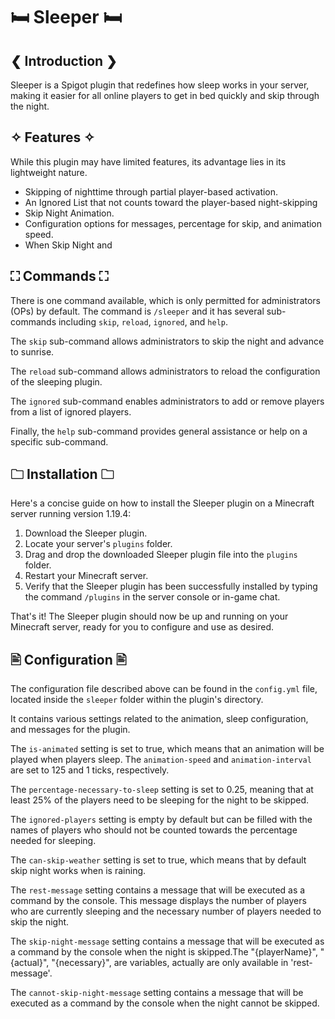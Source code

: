 # 🛏 Sleeper 🛏

## ❮ Introduction ❯

Sleeper is a Spigot plugin that redefines how sleep works in your server, making it easier for all online players to get
in bed quickly and skip through the night.

## ✧ Features ✧

While this plugin may have limited features, its advantage lies in its lightweight nature.

- Skipping of nighttime through partial player-based activation.
- An Ignored List that not counts toward the player-based night-skipping
- Skip Night Animation.
- Configuration options for messages, percentage for skip, and animation speed.
- When Skip Night and 

## ⛶ Commands ⛶

There is one command available, which is only permitted for administrators (OPs) by default.
The command is `/sleeper` and it has several sub-commands including `skip`, `reload`, `ignored`, and `help`.

The `skip` sub-command allows administrators to skip the night and advance to sunrise.

The `reload` sub-command allows administrators to reload the configuration of the sleeping plugin.

The `ignored` sub-command enables administrators to add or remove players from a list of ignored players.

Finally, the `help` sub-command provides general assistance or help on a specific sub-command.

## 🗀 Installation 🗀

Here's a concise guide on how to install the Sleeper plugin on a Minecraft server running version 1.19.4:

1. Download the Sleeper plugin.
2. Locate your server's `plugins` folder.
3. Drag and drop the downloaded Sleeper plugin file into the `plugins` folder.
4. Restart your Minecraft server.
5. Verify that the Sleeper plugin has been successfully installed by typing the command `/plugins` in the server console
   or in-game chat.

That's it! The Sleeper plugin should now be up and running on your Minecraft server, ready for you to configure and use
as desired.

## 🖹 Configuration 🖹

The configuration file described above can be found in the `config.yml` file, located inside the `sleeper` folder within
the plugin's directory.

It contains various settings related to the animation, sleep configuration, and messages for the plugin.

The `is-animated` setting is set to true, which means that an animation will be played when players sleep. The
`animation-speed` and `animation-interval` are set to 125 and 1 ticks, respectively.

The `percentage-necessary-to-sleep` setting is set to 0.25, meaning that at least 25% of the players need to be sleeping
for the night to be skipped.

The `ignored-players` setting is empty by default but can be filled with the names of players who should not be counted
towards the percentage needed for sleeping.

The `can-skip-weather` setting is set to true, which means that by default skip night works when is raining.

The `rest-message` setting contains a message that will be executed as a command by the console. This message displays
the number of players who are currently sleeping and the necessary number of players needed to skip the night.

The `skip-night-message` setting contains a message that will be executed as a command by the console when the night is
skipped.The "{playerName}", "{actual}", "{necessary}", are variables, actually are only available in 'rest-message'.

The `cannot-skip-night-message` setting contains a message that will be executed as a command by the console when the night cannot be
skipped.
